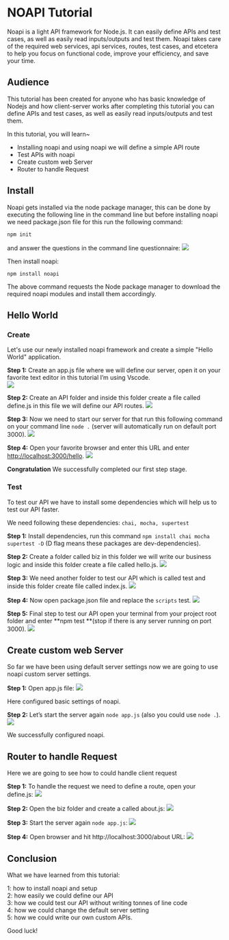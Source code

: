 
# NOAPI Tutorial

Noapi is a light API framework for Node.js. It can easily define APIs and test cases, as well as easily read inputs/outputs and test them. Noapi takes care of the required web services, api services, routes, test cases, and etcetera to help you focus on functional code, improve your efficiency, and save your time.


## Audience

This tutorial has been created for anyone who has basic knowledge of Nodejs and how client-server works after completing this tutorial you can define APIs and test cases, as well as easily read inputs/outputs and test them.

In this tutorial, you will learn~

*  Installing noapi and using noapi  we will define a simple API route 
*  Test APIs with noapi
*  Create custom web Server
*  Router to handle Request


## Install

Noapi gets installed via the node package manager, this can be done by executing the following line in the command line but before installing noapi we need  package.json file for this run the following command:
```
npm init
```

and answer the questions in the command line questionnaire:
![](https://github.com/dashritwik/noapi/blob/master/doc/images/demo2.png?raw=true)

Then install noapi:
```
npm install noapi
```

The above command requests the Node package manager to download the required noapi modules and install them accordingly.


## Hello World

### Create
Let's use our newly installed noapi framework and create a simple "Hello World" application.

**Step 1:**  Create an app.js file where we will define our server, open it on your favorite text editor in this tutorial I’m using Vscode.
</br>
![](https://github.com/dashritwik/noapi/blob/master/doc/images/demo3aa.png?raw=true)

**Step 2:** Create an API folder and inside this folder create a file called define.js in this file we will define our API routes.
![](https://github.com/dashritwik/noapi/blob/master/doc/images/demo5a.png?raw=true)

**Step 3:**  Now we need to start our server for that run this following command on your command line `node .` (server will automatically run on default port 3000).
![](https://github.com/dashritwik/noapi/blob/master/doc/images/demo6.png?raw=true)

**Step 4:** Open your favorite browser  and enter this URL and enter [http://localhost:3000/hello](http://localhost:3000/hello).
![](https://github.com/dashritwik/noapi/blob/master/doc/images/demo7.png?raw=true)

**Congratulation** We successfully completed our first step stage.


### Test

To test our API we have to install some dependencies which will help us to test our API faster.

We need following these dependencies: `chai, mocha, supertest`

**Step 1:** Install dependencies, run this command `npm install chai mocha supertest -D` (D flag means these packages are dev-dependencies).

**Step 2:** Create a folder called biz in this folder we will write our business logic and inside this folder create a file called hello.js.
![](https://github.com/dashritwik/noapi/blob/master/doc/images/demo9a.png?raw=true)

**Step 3:** We need another folder to test our API which is called test and inside this folder create file called index.js.
![](https://github.com/dashritwik/noapi/blob/master/doc/images/demo10a.png?raw=true)

**Step 4:** Now open package.json file and replace the `scripts` test.
![](https://github.com/dashritwik/noapi/blob/master/doc/images/demo11a.png?raw=true)

**Step 5:** Final step to test our API open your terminal from your project root folder and enter **npm test **(stop if there is any server running on port 3000).
![](https://github.com/dashritwik/noapi/blob/master/doc/images/demo13.png?raw=true)



## Create custom web Server

So far  we have been using default server settings now we are going to use noapi custom server settings.

**Step 1:**  Open app.js file:
![](https://github.com/dashritwik/noapi/blob/master/doc/images/demo13a.png?raw=true)

Here configured basic settings of noapi.

**Step 2:** Let’s start the server again `node app.js`  (also you could use `node .`).
![](https://github.com/dashritwik/noapi/blob/master/doc/images/demo14.png?raw=true)

We successfully configured noapi.

##  Router to handle Request

Here we are going to see how to could handle client request

**Step 1:** To handle the request we need to define a route, open your define.js:
![](https://github.com/dashritwik/noapi/blob/master/doc/images/demo16a.png?raw=true)

**Step 2:** Open the biz folder and create a called about.js:
![](https://github.com/dashritwik/noapi/blob/master/doc/images/demo15a.png?raw=true)

**Step 3:** Start the server again `node app.js`:
![](https://github.com/dashritwik/noapi/blob/master/doc/images/demo6.png?raw=true)

**Step 4:** Open browser and hit http://localhost:3000/about URL:
![](https://github.com/dashritwik/noapi/blob/master/doc/images/demo17.png?raw=true)


## Conclusion

What we have learned from this  tutorial:

1: how to install noapi and setup</br>
2: how easily we could define our API </br>
3: how we could test our API without writing tonnes of line code</br>
4: how we could change the default server setting </br>
5: how we could write our own custom APIs.</br>

Good luck!
